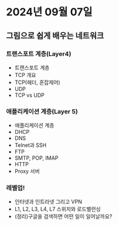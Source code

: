 # 2024년 09월 07일

## 그림으로 쉽게 배우는 네트워크

### 트랜스포트 계층(Layer4)

- 트랜스포트 계층
- TCP 개요
- TCP(헤더, 혼잡제어)
- UDP
- TCP vs UDP

### 애플리케이션 계층(Layer 5)

- 애플리케이션 계층
- DHCP
- DNS
- Telnet과 SSH
- FTP
- SMTP, POP, IMAP
- HTTP
- Proxy 서버

### 레벨업!

- 인터넷과 인트라넷 그리고 VPN
- L1, L2, L3, L4, L7 스위치와 로드밸런싱
- (정리)구글을 검색하면 어떤 일이 일어날까요?
